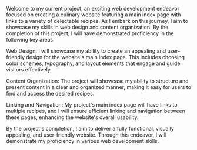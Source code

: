 Welcome to my current project, an exciting web development endeavor focused on creating a culinary website featuring a main index page with links to a variety of delectable recipes. As I embark on this journey, I aim to showcase my skills in web design and content organization. By the completion of this project, I will have demonstrated proficiency in the following key areas:

Web Design: I will showcase my ability to create an appealing and user-friendly design for the website's main index page. This includes choosing color schemes, typography, and layout elements that engage and guide visitors effectively.

Content Organization: The project will showcase my ability to structure and present content in a clear and organized manner, making it easy for users to find and access the desired recipes.

Linking and Navigation: My project's main index page will have links to multiple recipes, and I will ensure efficient linking and navigation between these pages, enhancing the website's overall usability.

By the project's completion, I aim to deliver a fully functional, visually appealing, and user-friendly website. Through this endeavor, I will demonstrate my proficiency in various web development skills.